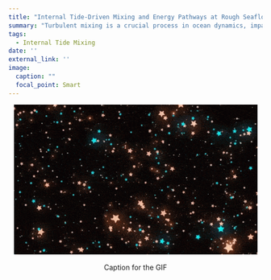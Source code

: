 ```yaml
---
title: "Internal Tide-Driven Mixing and Energy Pathways at Rough Seafloor Topography"
summary: "Turbulent mixing is a crucial process in ocean dynamics, impacting both stratification and circulation. One significant aspect of this mixing is the internal tide-driven mixing that occurs at rough topography. Our research focuses on understanding the energy pathways of the barotropic M2 tide as it interacts with a gently sloping, rough seafloor. The sloping seafloor promotes restratification, which balances with fluid homogenization due to tidal-driven mixing, allowing a non-transient flow development. A large eddy simulation is used with realistic topography based on the Brazil Basin in the South Atlantic Ocean. The energy of the internal tide is transferred to smaller-scale internal waves, which radiate into the interior of the ocean. Eventually, these internal waves break down into patches of turbulence, driven by either shear instability or convective instability. The resulting mixing near the topography generates an upslope mean flow in the bottom boundary layer and a downslope flow above, which would potentially affect the deep ocean circulation."
tags:
  - Internal Tide Mixing
date: ''
external_link: ''
image:
  caption: ""
  focal_point: Smart
---
```

<div style="text-align: center;">
  <img src="featured.gif" alt="Horizontal cross section at height 1300 m above the deepest point, showing zonal velocity, kinetic energy dissipation rate, and buoyancy variance dissipation rate. Turbulence occurs near boundaries." />
  <p>Caption for the GIF</p>
</div>